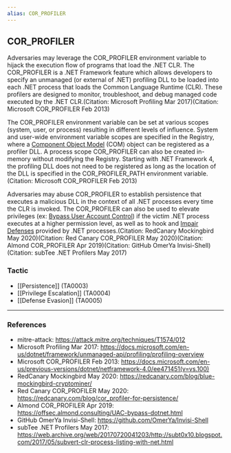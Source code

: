 ```yaml
---
alias: COR_PROFILER
---
```


## COR_PROFILER

Adversaries may leverage the COR_PROFILER environment variable to hijack the execution flow of programs that load the .NET CLR. The COR_PROFILER is a .NET Framework feature which allows developers to specify an unmanaged (or external of .NET) profiling DLL to be loaded into each .NET process that loads the Common Language Runtime (CLR). These profilers are designed to monitor, troubleshoot, and debug managed code executed by the .NET CLR.(Citation: Microsoft Profiling Mar 2017)(Citation: Microsoft COR_PROFILER Feb 2013)

The COR_PROFILER environment variable can be set at various scopes (system, user, or process) resulting in different levels of influence. System and user-wide environment variable scopes are specified in the Registry, where a [Component Object Model](https://attack.mitre.org/techniques/T1559/001) (COM) object can be registered as a profiler DLL. A process scope COR_PROFILER can also be created in-memory without modifying the Registry. Starting with .NET Framework 4, the profiling DLL does not need to be registered as long as the location of the DLL is specified in the COR_PROFILER_PATH environment variable.(Citation: Microsoft COR_PROFILER Feb 2013)

Adversaries may abuse COR_PROFILER to establish persistence that executes a malicious DLL in the context of all .NET processes every time the CLR is invoked. The COR_PROFILER can also be used to elevate privileges (ex: [Bypass User Account Control](https://attack.mitre.org/techniques/T1548/002)) if the victim .NET process executes at a higher permission level, as well as to hook and [Impair Defenses](https://attack.mitre.org/techniques/T1562) provided by .NET processes.(Citation: RedCanary Mockingbird May 2020)(Citation: Red Canary COR_PROFILER May 2020)(Citation: Almond COR_PROFILER Apr 2019)(Citation: GitHub OmerYa Invisi-Shell)(Citation: subTee .NET Profilers May 2017)


### Tactic

- [[Persistence]] (TA0003)
- [[Privilege Escalation]] (TA0004)
- [[Defense Evasion]] (TA0005)


---
### References

- mitre-attack: https://attack.mitre.org/techniques/T1574/012
- Microsoft Profiling Mar 2017: https://docs.microsoft.com/en-us/dotnet/framework/unmanaged-api/profiling/profiling-overview
- Microsoft COR_PROFILER Feb 2013: https://docs.microsoft.com/en-us/previous-versions/dotnet/netframework-4.0/ee471451(v=vs.100)
- RedCanary Mockingbird May 2020: https://redcanary.com/blog/blue-mockingbird-cryptominer/
- Red Canary COR_PROFILER May 2020: https://redcanary.com/blog/cor_profiler-for-persistence/
- Almond COR_PROFILER Apr 2019: https://offsec.almond.consulting/UAC-bypass-dotnet.html
- GitHub OmerYa Invisi-Shell: https://github.com/OmerYa/Invisi-Shell
- subTee .NET Profilers May 2017: https://web.archive.org/web/20170720041203/http://subt0x10.blogspot.com/2017/05/subvert-clr-process-listing-with-net.html
